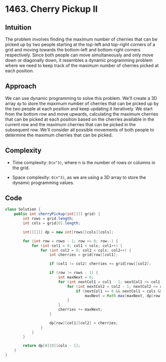 # 1463. Cherry Pickup II

## Intuition

The problem involves finding the maximum number of cherries that can be picked up by two people starting at the top-left and top-right corners of a grid and moving towards the bottom-left and bottom-right corners respectively. Since both people can move simultaneously and only move down or diagonally down, it resembles a dynamic programming problem where we need to keep track of the maximum number of cherries picked at each position.

## Approach

We can use dynamic programming to solve this problem. We'll create a 3D array `dp` to store the maximum number of cherries that can be picked up by the two people at each position and keep updating it iteratively. We start from the bottom row and move upwards, calculating the maximum cherries that can be picked at each position based on the cherries available in the current row and the maximum cherries that can be picked in the subsequent row. We'll consider all possible movements of both people to determine the maximum cherries that can be picked.

## Complexity

- Time complexity: `O(n^3)`, where n is the number of rows or columns in the grid.

- Space complexity: `O(n^3)`, as we are using a 3D array to store the dynamic programming values.

## Code

```java
class Solution {
    public int cherryPickup(int[][] grid) {
        int rows = grid.length;
        int cols = grid[0].length;

        int[][][] dp = new int[rows][cols][cols];

        for (int row = rows - 1; row >= 0; row--) {
            for (int col1 = 0; col1 < cols; col1++) {
                for (int col2 = 0; col2 < cols; col2++) {
                    int cherries = grid[row][col1];

                    if (col1 != col2) cherries += grid[row][col2];

                    if (row != rows - 1) {
                        int maxNext = 0;
                        for (int nextCol1 = col1 - 1; nextCol1 <= col1 + 1; nextCol1++) {
                            for (int nextCol2 = col2 - 1; nextCol2 <= col2 + 1; nextCol2++) {
                                if (nextCol1 >= 0 && nextCol1 < cols && nextCol2 >= 0 && nextCol2 < cols)
                                    maxNext = Math.max(maxNext, dp[row + 1][nextCol1][nextCol2]);
                            }
                        }
                        cherries += maxNext;
                    }

                    dp[row][col1][col2] = cherries;
                }
            }
        }

        return dp[0][0][cols - 1];
    }
}
```
